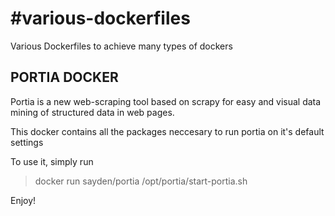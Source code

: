 #various-dockerfiles
===================

Various Dockerfiles to achieve many types of dockers

## PORTIA DOCKER
Portia is a new web-scraping tool based on scrapy for easy and visual data mining of structured data in web pages.

This docker contains all the packages neccesary to run portia on it's default settings

To use it, simply run 
>docker run sayden/portia /opt/portia/start-portia.sh

Enjoy!
